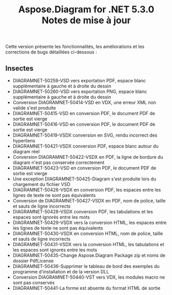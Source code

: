 ﻿---
title: Aspose.Diagram for .NET 5.3.0 Notes de mise à jour
type: docs
weight: 70
url: /fr/net/aspose-diagram-for-net-5-3-0-release-notes/
---
Cette version présente les fonctionnalités, les améliorations et les corrections de bugs détaillées ci-dessous :
## **Insectes**
- DIAGRAMNET-50259-VSD vers exportation PDF, espace blanc supplémentaire à gauche et à droite du dessin
- DIAGRAMNET-50260-VSD vers exportation PNG, espace blanc supplémentaire à gauche et à droite du dessin
- Conversion DIAGRAMNET-50414-VSD en VDX, une erreur XML non valide s'est produite
- DIAGRAMNET-50415-VSD en conversion PDF, le document PDF de sortie est vierge
- DIAGRAMNET-50416-VSD en conversion PDF, le document PDF de sortie est vierge
- DIAGRAMNET-50419-VSDX conversion en SVG, rendu incorrect des hyperliens
- DIAGRAMNET-50421-VSDX conversion PDF, espace blanc autour du diagram réel
- Conversion DIAGRAMNET-50422-VSDX en PDF, la ligne de bordure du diagram n'est pas conservée correctement
- DIAGRAMNET-50423-VSD en conversion PDF, le document PDF de sortie est vierge
- Une exception DIAGRAMNET-50425-Diagram s'est produite lors du chargement du fichier VSD
- DIAGRAMNET-50426-VSDX en conversion PDF, les espaces entre les lignes de texte ne sont pas équivalents
- Conversion de DIAGRAMNET-50427-VSDX en PDF, nom de police, taille et sauts de ligne incorrects
- DIAGRAMNET-50428-VSDX conversion PDF, les tabulations et les espaces sont ignorés entre les mots
- DIAGRAMNET-50429-VSDX vers la conversion HTML, les espaces entre les lignes de texte ne sont pas équivalents
- DIAGRAMNET-50430-VSDX en conversion HTML, nom de police, taille et sauts de ligne incorrects
- DIAGRAMNET-50431-VSDX vers la conversion HTML, les tabulations et les espaces sont ignorés entre les mots
- DIAGRAMNET-50435-Change Aspose.Diagram Package zip et noms de dossier PdfLicense
- DIAGRAMNET-50436-Supprimer le tableau de bord des exemples du programme d'installation et de la version DLL
- Conversion DIAGRAMNET-50440-VST vers VDX, les modules macro ne sont pas conservés
- DIAGRAMNET-50441-La forme est absente du format HTML de sortie
